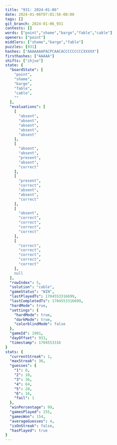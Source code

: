 ```yaml
---
title: "931: 2024-01-06"
date: 2024-01-06T07:01:56-08:00
tags: []
git_branch: 2024-01-06_931
contests: []
words: ["point","shame","barge","fable","cable"]
openers: ["point"]
middlers: ["shame","barge","fable"]
puzzles: [931]
hashes: ["AAAAAAAPACPCAACACCCCCCCCCXXXXX"]
firsthashes: ["AAAAA"]
shifts: ["ihjuo"]
state: {
  "boardState": [
    "point",
    "shame",
    "barge",
    "fable",
    "cable",
    ""
  ],
  "evaluations": [
    [
      "absent",
      "absent",
      "absent",
      "absent",
      "absent"
    ],
    [
      "absent",
      "absent",
      "present",
      "absent",
      "correct"
    ],
    [
      "present",
      "correct",
      "absent",
      "absent",
      "correct"
    ],
    [
      "absent",
      "correct",
      "correct",
      "correct",
      "correct"
    ],
    [
      "correct",
      "correct",
      "correct",
      "correct",
      "correct"
    ],
    null
  ],
  "rowIndex": 5,
  "solution": "cable",
  "gameStatus": "WIN",
  "lastPlayedTs": 1704553316699,
  "lastCompletedTs": 1704553316699,
  "hardMode": true,
  "settings": {
    "hardMode": true,
    "darkMode": true,
    "colorblindMode": false
  },
  "gameId": 1901,
  "dayOffset": 931,
  "timestamp": 1704553316
}
stats: {
  "currentStreak": 1,
  "maxStreak": 36,
  "guesses": {
    "1": 0,
    "2": 10,
    "3": 36,
    "4": 64,
    "5": 28,
    "6": 16,
    "fail": 1
  },
  "winPercentage": 99,
  "gamesPlayed": 155,
  "gamesWon": 154,
  "averageGuesses": 4,
  "isOnStreak": false,
  "hasPlayed": true
}
---
```

<!-- more -->
